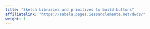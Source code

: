 ```yaml
---
title: "Sketch Libraries and primitives to build buttons"
affiliatelink: "https://sabela.pages.iessanclemente.net/dwcs/"
weight: 1
---
```


